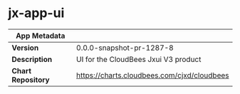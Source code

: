 # jx-app-ui

|App Metadata||
|---|---|
| **Version** | 0.0.0-snapshot-pr-1287-8 |
| **Description** | UI for the CloudBees Jxui V3 product |
| **Chart Repository** | https://charts.cloudbees.com/cjxd/cloudbees |

